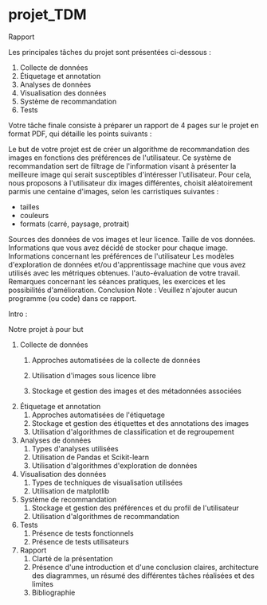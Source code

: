 # projet_TDM

Rapport

Les principales tâches du projet sont présentées ci-dessous :

1.  Collecte de données
2.  Étiquetage et annotation
3.  Analyses de données
4.  Visualisation des données
5.  Système de recommandation
6.  Tests

Votre tâche finale consiste à préparer un rapport de 4 pages sur le projet en format PDF, qui détaille les points suivants :

Le but de votre projet est de créer un algorithme de recommandation des images en fonctions des préférences de l'utilisateur. Ce système de recommandation sert de filtrage de l'information visant à présenter la meilleure image qui serait susceptibles d'intéresser l'utilisateur.
Pour cela, nous proposons à l'utilisateur dix images différentes, choisit aléatoirement parmis une centaine d'images, selon les carristiques suivantes : 
- tailles 
- couleurs 
- formats (carré, paysage, protrait)


Sources des données de vos images et leur licence.
Taille de vos données.
Informations que vous avez décidé de stocker pour chaque image.
Informations concernant les préférences de l'utilisateur
Les modèles d'exploration de données et/ou d'apprentissage machine que vous avez utilisés avec les métriques obtenues.
l'auto-évaluation de votre travail.
Remarques concernant les séances pratiques, les exercices et les possibilités d'amélioration.
Conclusion
Note : Veuillez n'ajouter aucun programme (ou code) dans ce rapport.

Intro :

Notre projet à pour but 

1.  Collecte de données
    1. Approches automatisées de la collecte de données


    2. Utilisation d'images sous licence libre
    3. Stockage et gestion des images et des métadonnées associées
2.  Étiquetage et annotation
    1. Approches automatisées de l'étiquetage
    2. Stockage et gestion des étiquettes et des annotations des images
    3. Utilisation d'algorithmes de classification et de regroupement
3.  Analyses de données
    1. Types d'analyses utilisées
    2. Utilisation de Pandas et Scikit-learn
    3. Utilisation d'algorithmes d'exploration de données
4.  Visualisation des données
    1. Types de techniques de visualisation utilisées
    2. Utilisation de matplotlib
5.  Système de recommandation
    1. Stockage et gestion des préférences et du profil de l'utilisateur
    2. Utilisation d'algorithmes de recommandation
6.  Tests
    1. Présence de tests fonctionnels
    2. Présence de tests utilisateurs
7.  Rapport
    1. Clarté de la présentation
    2. Présence d'une introduction et d'une conclusion claires, architecture
        des diagrammes, un résumé des différentes tâches réalisées et des limites
    3. Bibliographie
